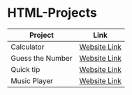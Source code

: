 <p align="center">

<base target="_blank">

# HTML-Projects
 

| Project  |  Link  |
|---|---|
| Calculator  | [Website Link](https://leomajorr.github.io/HTML-Projects/Calculator/index.html) |
|  Guess the Number | [Website Link](https://leomajorr.github.io/HTML-Projects/Guess-The-Number-Game/index.html)  |
| Quick tip  | [Website Link](https://leomajorr.github.io/HTML-Projects/Quick-Tip/index.html)  |
|  Music Player | [Website Link](https://leomajorr.github.io/HTML-Projects/Music-Player/index.html) |
</p>
